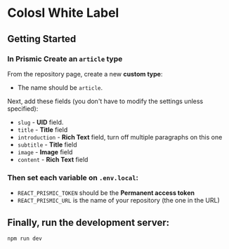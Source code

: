 # Colosl White Label

## Getting Started

### In Prismic Create an `article` type

From the repository page, create a new **custom type**:

-   The name should be `article`.

Next, add these fields (you don't have to modify the settings unless specified):

-   `slug` - **UID** field.
-   `title` - **Title** field
-   `introduction` - **Rich Text** field, turn off multiple paragraphs on this one
-   `subtitle` - **Title** field
-   `image` - **Image** field
-   `content` - **Rich Text** field

### Then set each variable on `.env.local`:

-   `REACT_PRISMIC_TOKEN` should be the **Permanent access token**
-   `REACT_PRISMIC_URL` is the name of your repository (the one in the URL)

## Finally, run the development server:

```bash
npm run dev
```
